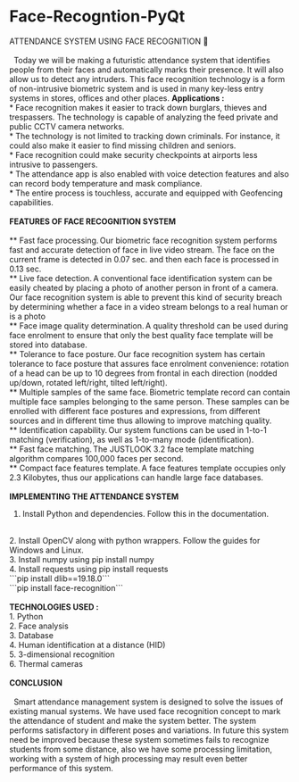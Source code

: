 # Face-Recogntion-PyQtATTENDANCE SYSTEM USING FACE RECOGNITION             <br><br>      &nbsp;    Today we will be making a futuristic attendance system that identifies people from their faces and automatically marks their presence.  It will also allow us to detect any intruders.  This face recognition technology is a form of non-intrusive biometric system and is used in many key-less entry systems in stores, offices and other places.<b> Applications : </b><br>       *  Face recognition makes it easier to track down burglars, thieves and trespassers. The technology is capable of analyzing the feed private and public CCTV camera networks.<br>      *  The technology is not limited to tracking down criminals. For instance, it could also make it easier to find missing children and seniors.<br>      *  Face recognition could make security checkpoints at airports less intrusive to passengers.<br>      *  The attendance app is also enabled with voice detection features and also can record body temperature and mask compliance. <br>       * The entire process is touchless, accurate and equipped with Geofencing capabilities. <br><br><b>FEATURES OF FACE RECOGNITION SYSTEM</b><br><br>   **  Fast face processing. Our biometric face recognition system performs fast and accurate detection of face in live video stream. The face on the current frame is detected in 0.07 sec. and then each face is processed in 0.13 sec. <br>   **  Live face detection. A conventional face identification system can be easily cheated by placing a photo of another person in front of a camera. Our face recognition system is able to prevent this kind of security breach by determining whether a face in a video stream belongs to a real human or is a photo <br>   **  Face image quality determination. A quality threshold can be used during face enrolment to ensure that only the best quality face template will be stored into database. <br>   **  Tolerance to face posture. Our face recognition system has certain tolerance to face posture that assures face enrolment convenience: rotation of a head can be up to 10 degrees from frontal in each direction (nodded up/down, rotated left/right, tilted left/right). <br>   **  Multiple samples of the same face. Biometric template record can contain multiple face samples belonging to the same person. These samples can be enrolled with different face postures and expressions, from different sources and in different time thus allowing to improve matching quality. <br>   **  Identification capability. Our system functions can be used in 1-to-1 matching (verification), as well as 1-to-many mode (identification). <br>   **  Fast face matching. The JUSTLOOK 3.2 face template matching algorithm compares 100,000 faces per second. <br>   **  Compact face features template. A face features template occupies only 2.3 Kilobytes, thus our applications can handle large face databases. <br> <br><b>IMPLEMENTING THE ATTENDANCE SYSTEM</b><br>1. Install Python and dependencies.  Follow this in the documentation.<br>2. Install OpenCV along with python wrappers.  Follow the guides for Windows and Linux.<br>3. Install numpy using pip install numpy<br>4. Install requests using pip install requests<br>```pip install dlib==19.18.0```<br>```pip install face-recognition```<br><br><b>TECHNOLOGIES USED : </b><br>1.  Python<br>2.  Face analysis<br>3.  Database<br>4.  Human identification at a distance (HID)<br>5.  3-dimensional recognition <br>6.  Thermal cameras <br><br><b>CONCLUSION </b><br>  <br>&nbsp;  Smart attendance management system is designed to solve the issues of existing manual systems. We have used face recognition concept to mark the attendance of student and make the system better. The system performs satisfactory in different poses and variations. In future this system need be improved because these system sometimes fails to recognize students from some distance, also we have some processing limitation, working with a system of high processing may  result even better performance of this system.